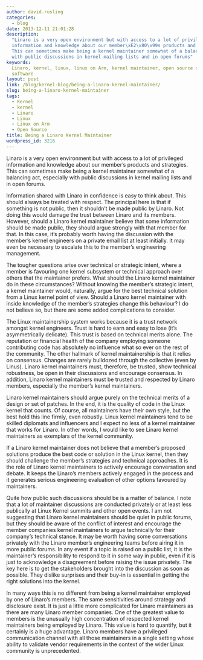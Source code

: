 ```yaml
---
author: david.rusling
categories:
  - blog
date: 2013-12-11 21:01:28
description:
  "Linaro is a very open environment but with access to a lot of privileged
  information and knowledge about our member\xE2\x80\x99s products and strategies.
  This can sometimes make being a kernel maintainer somewhat of a balancing act, especially
  with public discussions in kernel mailing lists and in open forums"
keywords:
  Linaro, kernel, linux, linux on Arm, kernel maintainer, open source software,
  software
layout: post
link: /blog/kernel-blog/being-a-linaro-kernel-maintainer/
slug: being-a-linaro-kernel-maintainer
tags:
  - Kernel
  - kernel
  - Linaro
  - Linux
  - Linux on Arm
  - Open Source
title: Being a Linaro Kernel Maintainer
wordpress_id: 3216
---
```


Linaro is a very open environment but with access to a lot of privileged information and knowledge about our member’s products and strategies. This can sometimes make being a kernel maintainer somewhat of a balancing act, especially with public discussions in kernel mailing lists and in open forums.

Information shared with Linaro in confidence is easy to think about. This should always be treated with respect. The principal here is that if something is not public, then it shouldn’t be made public by Linaro. Not doing this would damage the trust between Linaro and its members. However, should a Linaro kernel maintainer believe that some information should be made public, they should argue strongly with that member for that. In this case, it’s probably worth having the discussion with the member’s kernel engineers on a private email list at least initially. It may even be necessary to escalate this to the member’s engineering management.

The tougher questions arise over technical or strategic intent, where a member is favouring one kernel subsystem or technical approach over others that the maintainer prefers. What should the Linaro kernel maintainer do in these circumstances? Without knowing the member’s strategic intent, a kernel maintainer would, naturally, argue for the best technical solution from a Linux kernel point of view. Should a Linaro kernel maintainer with inside knowledge of the member’s strategies change this behaviour? I do not believe so, but there are some added complications to consider.

The Linux maintainership system works because it is a trust network amongst kernel engineers. Trust is hard to earn and easy to lose (it’s asymmetrically delicate). This trust is based on technical merits alone. The reputation or financial health of the company employing someone contributing code has absolutely no influence what so ever on the rest of the community. The other hallmark of kernel maintainership is that it relies on consensus. Changes are rarely bulldozed through the collective (even by Linus). Linaro kernel maintainers must, therefore, be trusted, show technical robustness, be open in their discussions and encourage consensus. In addition, Linaro kernel maintainers must be trusted and respected by Linaro members, especially the member’s kernel maintainers.

Linaro kernel maintainers should argue purely on the technical merits of a design or set of patches. In the end, it is the quality of code in the Linux kernel that counts. Of course, all maintainers have their own style, but the best hold this line firmly, even robustly. Linux kernel maintainers tend to be skilled diplomats and influencers and I expect no less of a kernel maintainer that works for Linaro. In other words, I would like to see Linaro kernel maintainers as exemplars of the kernel community.

If a Linaro kernel maintainer does not believe that a member’s proposed solutions produce the best code or solution in the Linux kernel, then they should challenge the member’s strategies and technical approaches. It is the role of Linaro kernel maintainers to actively encourage conversation and debate. It keeps the Linaro’s members actively engaged in the process and it generates serious engineering evaluation of other options favoured by maintainers.

Quite how public such discussions should be is a matter of balance. I note that a lot of maintainer discussions are conducted privately or at least less publically at Linux Kernel summits and other open events. I am not suggesting that Linaro kernel maintainers should be quiet in public forums, but they should be aware of the conflict of interest and encourage the member companies kernel maintainers to argue technically for their company’s technical stance. It may be worth having some conversations privately with the Linaro member’s engineering teams before airing it in more public forums. In any event if a topic is raised on a public list, it is the maintainer’s responsibility to respond to it in some way in public, even if it is just to acknowledge a disagreement before raising the issue privately. The key here is to get the stakeholders brought into the discussion as soon as possible. They dislike surprises and their buy-in is essential in getting the right solutions into the kernel.

In many ways this is no different from being a kernel maintainer employed by one of Linaro’s members. The same sensitivities around strategy and disclosure exist. It is just a little more complicated for Linaro maintainers as there are many Linaro member companies. One of the greatest value to members is the unusually high concentration of respected kernel maintainers being employed by Linaro. This value is hard to quantify, but it certainly is a huge advantage. Linaro members have a privileged communication channel with all those maintainers in a single setting whose ability to validate vendor requirements in the context of the wider Linux community is unprecedented.
